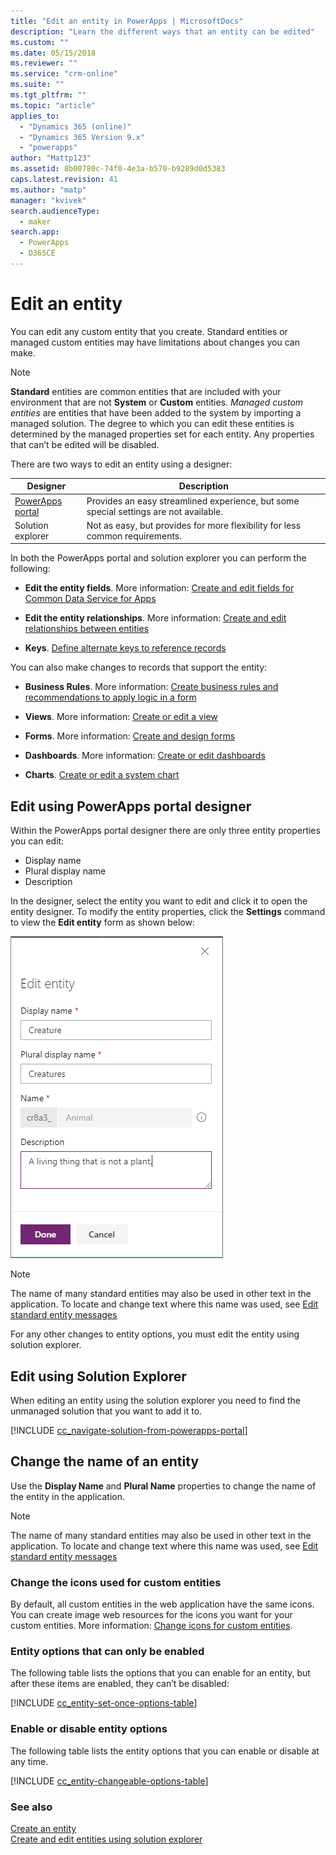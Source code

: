 ```yaml
---
title: "Edit an entity in PowerApps | MicrosoftDocs"
description: "Learn the different ways that an entity can be edited"
ms.custom: ""
ms.date: 05/15/2018
ms.reviewer: ""
ms.service: "crm-online"
ms.suite: ""
ms.tgt_pltfrm: ""
ms.topic: "article"
applies_to: 
  - "Dynamics 365 (online)"
  - "Dynamics 365 Version 9.x"
  - "powerapps"
author: "Mattp123"
ms.assetid: 8b00780c-74f0-4e3a-b570-b9289d0d5383
caps.latest.revision: 41
ms.author: "matp"
manager: "kvivek"
search.audienceType: 
  - maker
search.app: 
  - PowerApps
  - D365CE
---
```

# Edit an entity

You can edit any custom entity that you create. Standard entities or managed custom entities may have limitations about changes you can make.  
  
> [!NOTE]
> **Standard** entities are common entities that are included with your environment that are not **System** or **Custom** entities. *Managed custom entities* are entities that have been added to the system by importing a managed solution. The degree to which you can edit these entities is determined by the managed properties set for each entity. Any properties that can’t be edited will be disabled. 

There are two ways to edit an entity using a designer:

|Designer|Description|
|--|--|
|[PowerApps portal](https://web.powerapps.com/?utm_source=padocs&utm_medium=linkinadoc&utm_campaign=referralsfromdoc)|Provides an easy streamlined experience, but some special settings are not available.|
|Solution explorer|Not as easy, but provides for more flexibility for less common requirements.|

In both the PowerApps portal and solution explorer you can perform the following:

- **Edit the entity fields**. More information:  [Create and edit fields for Common Data Service for Apps](create-edit-fields.md)
  
- **Edit the entity relationships**. More information:  [Create and edit relationships between entities](create-edit-entity-relationships.md)

- **Keys**. [Define alternate keys to reference records](define-alternate-keys-reference-records.md)
  
You can also make changes to records that support the entity:  

- **Business Rules**. More information: [Create business rules and recommendations to apply logic in a form](../model-driven-apps/create-business-rules-recommendations-apply-logic-form.md)

- **Views**. More information:  [Create or edit a view](../model-driven-apps/create-edit-views.md)
  
- **Forms**. More information:  [Create and design forms](../model-driven-apps/create-design-forms.md)

- **Dashboards**. More information: [Create or edit dashboards](../model-driven-apps/create-edit-dashboards.md)

- **Charts**. [Create or edit a system chart](../model-driven-apps/create-edit-system-chart.md)

## Edit using PowerApps portal designer

Within the PowerApps portal designer there are only three entity properties you can edit:
 - Display name
 - Plural display name
 - Description

In the designer, select the entity you want to edit and click it to open the entity designer. To modify the entity properties, click the **Settings** command to view the **Edit entity** form as shown below:

![Edit entity properties](media/edit-entity-properties-powerapps-portal-designer.png)

> [!NOTE]
>  The name of many standard entities may also be used in other text in the application. To locate and change text where this name was used, see [Edit standard entity messages](edit-system-entity-messages.md)

For any other changes to entity options, you must edit the entity using solution explorer.

## Edit using Solution Explorer

When editing an entity using the solution explorer you need to find the unmanaged solution that you want to add it to.

[!INCLUDE [cc_navigate-solution-from-powerapps-portal](../../includes/cc_navigate-solution-from-powerapps-portal.md)]
  
<a name="BKMK_ChangeEntityName"></a> 
  
## Change the name of an entity  

Use the **Display Name** and **Plural Name** properties to change the name of the entity in the application. 

> [!NOTE]
>  The name of many standard entities may also be used in other text in the application. To locate and change text where this name was used, see [Edit standard entity messages](edit-system-entity-messages.md)
  
<a name="BKMK_ChangeEntityIcon"></a>   

###  Change the icons used for custom entities  

By default, all custom entities in the web application have the same icons. You can create image web resources for the icons you want for your custom entities. More information:  [Change icons for custom entities](../model-driven-apps/change-custom-entity-icons.md).  
  
<a name="BKMK_EnableOptions"></a>  
 
###  Entity options that can only be enabled  

The following table lists the options that you can enable for an entity, but after these items are enabled, they can’t be disabled:  

[!INCLUDE [cc_entity-set-once-options-table](../../includes/cc_entity-set-once-options-table.md)] 
  
<a name="BKMK_EnableDisableOptions"></a>  
 
###  Enable or disable entity options  

The following table lists the entity options that you can enable or disable at any time.  

[!INCLUDE [cc_entity-changeable-options-table](../../includes/cc_entity-changeable-options-table.md)] 

### See also

[Create an entity](create-edit-entities.md)<br />
[Create and edit entities using solution explorer](create-edit-entities-solution-explorer.md)
